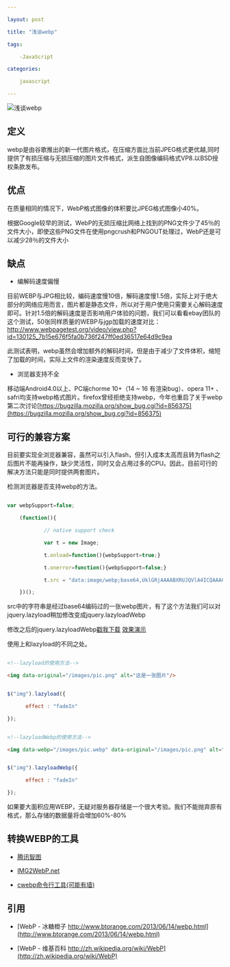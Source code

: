 ```yaml
---

layout: post

title: "浅谈webp"

tags:

    -JavaScript

categories:

    javascript

---
```


![浅谈webp](http://78rdvn.com1.z0.glb.clouddn.com/1586176571.jpg)

## 定义

webp是由谷歌推出的新一代图片格式，在压缩方面比当前JPEG格式更优越,同时提供了有损压缩与无损压缩的图片文件格式，派生自图像编码格式VP8.以BSD授权条款发布。




## 优点

在质量相同的情况下，WebP格式图像的体积要比JPEG格式图像小40%。

根据Google较早的测试，WebP的无损压缩比网络上找到的PNG文件少了45％的文件大小，即使这些PNG文件在使用pngcrush和PNGOUT处理过，WebP还是可以减少28％的文件大小




## 缺点

- 编解码速度偏慢

目前WEBP与JPG相比较，编码速度慢10倍，解码速度慢1.5倍，实际上对于绝大部分的网络应用而言，图片都是静态文件，所以对于用户使用只需要关心解码速度即可。针对1.5倍的解码速度是否影响用户体验的问题，我们可以看看ebay团队的这个测试，50张同样质量的WEBP与jgp加载的速度对比：http://www.webpagetest.org/video/view.php?id=130125_7b15e676f5fa0b736f247ff0ed36517e64d9c9ea

此测试表明，webp虽然会增加额外的解码时间，但是由于减少了文件体积，缩短了加载的时间，实际上文件的渲染速度反而变快了。

- 浏览器支持不全

移动端Android4.0以上、PC端chorme 10+（14 ~ 16 有渲染bug）、opera 11+ 、safri均支持webp格式图片。firefox曾经拒绝支持webp，今年也重启了关于webp第二次讨论[https://bugzilla.mozilla.org/show_bug.cgi?id=856375](https://bugzilla.mozilla.org/show_bug.cgi?id=856375)




## 可行的兼容方案

目前要实现全浏览器兼容，虽然可以引入flash，但引入成本太高而且转为flash之后图片不能再操作，缺少灵活性，同时又会占用过多的CPU。因此，目前可行的解决方法只能是同时提供两套图片。

检测浏览器是否支持webp的方法。




```javascript

var webpSupport=false;

    (function(){

            // native support check

            var t = new Image;

            t.onload=function(){webpSupport=true;}

            t.onerror=function(){webpSupport=false;}

            t.src = "data:image/webp;base64,UklGRjAAAABXRUJQVlA4ICQAAACyAgCdASoBAAEALy2Wy2WlpaWlpYEsSygABc6zbAAA/upgAAA=";

    })();

```

src中的字符串是经过base64编码过的一张webp图片，有了这个方法我们可以对jquery.lazyload稍加修改变成jquery.lazyloadWebp

修改之后的jquery.lazyloadWebp[戳我下载](http://as3long.github.io/blog/demo/lazyloadWebp/jquery.lazyloadWebp.js)
[效果演示](http://as3long.github.io/blog/demo/lazyloadWebp/)

使用上和lazyload的不同之处。

```html

<!--lazyload的使用方法-->

<img data-original="/images/pic.png" alt="这是一张图片"/>

```




```javascript

$("img").lazyload({

      effect : "fadeIn"

});

```




```html

<!--lazyloadWebp的使用方法-->

<img data-webp="/images/pic.webp" data-original="/images/pic.png" alt="这是一张图片"/>

```




```javascript

$("img").lazyloadWebp({

      effect : "fadeIn"

});

```

如果要大面积应用WEBP，无疑对服务器存储是一个很大考验。我们不能抛弃原有格式，那么存储的数据量将会增加60%-80%




## 转换WEBP的工具

- [腾讯智图](http://zhitu.tencent.com/)

- [IMG2WebP.net](http://img2webp.net/)

- [cwebp命令行工具(可能有墙)](https://code.google.com/p/webp/)







## 引用

- [WebP - 冰糖橙子 http://www.btorange.com/2013/06/14/webp.html](http://www.btorange.com/2013/06/14/webp.html)

- [WebP - 维基百科 http://zh.wikipedia.org/wiki/WebP](http://zh.wikipedia.org/wiki/WebP)


